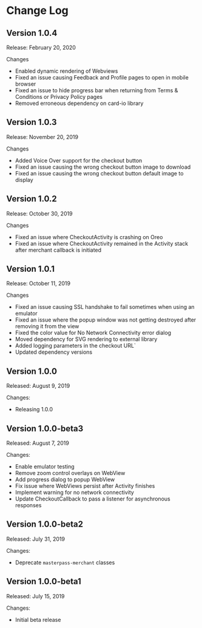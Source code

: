 
# Change Log

## Version 1.0.4

Release: February 20, 2020

Changes

* Enabled dynamic rendering of Webviews
* Fixed an issue causing Feedback and Profile pages to open in mobile browser
* Fixed an issue to hide progress bar when returning from Terms & Conditions or Privacy Policy pages
* Removed erroneous dependency on card-io library 

## Version 1.0.3

Release: November 20, 2019

Changes

* Added Voice Over support for the checkout button
* Fixed an issue causing the wrong checkout button image to download
* Fixed an issue causing the wrong checkout button default image to display

## Version 1.0.2

Release: October 30, 2019

Changes

* Fixed an issue where CheckoutActivity is crashing on Oreo
* Fixed an issue where CheckoutActivity remained in the Activity stack after merchant callback is initiated 

## Version 1.0.1

Release: October 11, 2019

Changes

* Fixed an issue causing SSL handshake to fail sometimes when using an emulator
* Fixed an issue where the popup window was not getting destroyed after removing it from the view
* Fixed the color value for No Network Connectivity error dialog
* Moved dependency for SVG rendering to external library
* Added logging parameters in the checkout URL`
* Updated dependency versions

## Version 1.0.0

Released: August 9, 2019

Changes:

* Releasing 1.0.0

## Version 1.0.0-beta3

Released: August 7, 2019

Changes:

* Enable emulator testing
* Remove zoom control overlays on WebView
* Add progress dialog to popup WebView
* Fix issue where WebViews persist after Activity finishes
* Implement warning for no network connectivity
* Update CheckoutCallback to pass a listener for asynchronous responses


## Version 1.0.0-beta2

Released: July 31, 2019

Changes:

* Deprecate `masterpass-merchant` classes

## Version 1.0.0-beta1

Released: July 15, 2019

Changes:

* Initial beta release